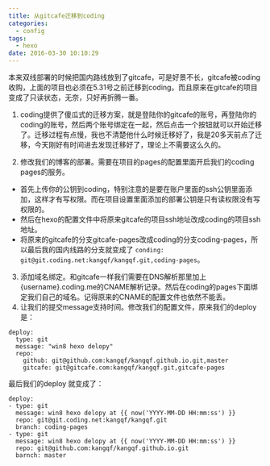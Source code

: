 ```yaml
---
title: 从gitcafe迁移到coding
categories:
  - config
tags:
  - hexo
date: 2016-03-30 10:10:29
---
```


本来双线部署的时候把国内路线放到了gitcafe，可是好景不长，gitcafe被coding收购，上面的项目也必须在5.31号之前迁移到coding。而且原来在gitcafe的项目变成了只读状态，无奈，只好再折腾一番。
1. coding提供了傻瓜式的迁移方案，就是登陆你的gitcafe的账号，再登陆你的coding的账号，然后两个账号绑定在一起，然后点击一个按钮就可以开始迁移了。迁移过程有点慢，我也不清楚他什么时候迁移好了，我是20多天前点了迁移，今天刚好有时间进去发现迁移好了，理论上不需要这么久的。
<!-- more -->

2. 修改我们的博客的部署。需要在项目的pages的配置里面开启我们的coding pages的服务。
  * 首先上传你的公钥到coding，特别注意的是要在账户里面的ssh公钥里面添加，这样才有写权限。而在项目设置里面添加的部署公钥是只有读权限没有写权限的。
  * 然后在hexo的配置文件中将原来gitcafe的项目ssh地址改成coding的项目ssh地址。
  * 将原来的gitcafe的分支gitcafe-pages改成coding的分支coding-pages，所以最后我的国内线路的分支就变成了 `conding: git@git.coding.net:kangqf/kangqf.git,coding-pages`。
3. 添加域名绑定。和gitcafe一样我们需要在DNS解析那里加上{username}.coding.me的CNAME解析记录。然后在coding的pages下面绑定我们自己的域名。记得原来的CNAME的配置文件也依然不能丢。
4. 让我们的提交message支持时间。修改我们的配置文件，原来我们的deploy是：
```
deploy:
  type: git
  message: "win8 hexo delopy"
  repo:
    github: git@github.com:kangqf/kangqf.github.io.git,master
    gitcafe: git@gitcafe.com:kangqf/kangqf.git,gitcafe-pages
```
最后我们的deploy 就变成了：
```
deploy:
- type: git
  message: win8 hexo delopy at {{ now('YYYY-MM-DD HH:mm:ss') }}
  repo: git@git.coding.net:kangqf/kangqf.git
  branch: coding-pages
- type: git
  message: win8 hexo delopy at {{ now('YYYY-MM-DD HH:mm:ss') }}
  repo: git@github.com:kangqf/kangqf.github.io.git
  barnch: master
```
